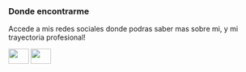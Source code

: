 <!--

- 👋 Hi, I’m @Kdna-dev
- 👀 I’m interested in ...
- 🌱 I’m currently learning ...
- 💞️ I’m looking to collaborate on ...
- 📫 How to reach me ...
- 😄 Pronouns: ...
- ⚡ Fun fact: ...
-->

<h3 align="left">Donde encontrarme</h3>
<p align="left">Accede a mis redes sociales donde podras saber mas sobre mi, y mi trayectoria profesional!</p> 
<p align="left">
<a href="https://www.linkedin.com/in/kdna/" target="blank"><img align="center" style="color:#D92FB8" src="https://cdn.jsdelivr.net/npm/simple-icons@3.0.1/icons/linkedin.svg" alt="" height="30" width="40" /></a>
<a href="https://www.instagram.com/kdna.dev/" target="blank"><img align="center" style="color:#0A66C2" src="https://cdn.jsdelivr.net/npm/simple-icons@3.0.1/icons/instagram.svg" alt="" height="30" width="40" /></a>
</p>

<!---
Kdna-dev/Kdna-dev is a ✨ special ✨ repository because its `README.md` (this file) appears on your GitHub profile.
You can click the Preview link to take a look at your changes.
--->
